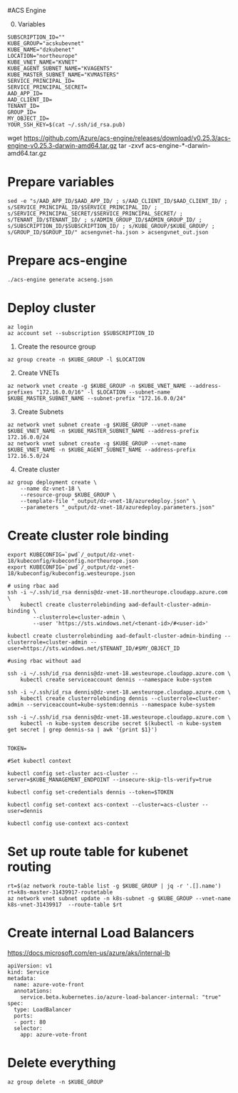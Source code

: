 #ACS Engine

0. Variables
```
SUBSCRIPTION_ID=""
KUBE_GROUP="acskubevnet"
KUBE_NAME="dzkubenet"
LOCATION="northeurope"
KUBE_VNET_NAME="KVNET"
KUBE_AGENT_SUBNET_NAME="KVAGENTS"
KUBE_MASTER_SUBNET_NAME="KVMASTERS"
SERVICE_PRINCIPAL_ID=
SERVICE_PRINCIPAL_SECRET=
AAD_APP_ID=
AAD_CLIENT_ID=
TENANT_ID=
GROUP_ID=
MY_OBJECT_ID=
YOUR_SSH_KEY=$(cat ~/.ssh/id_rsa.pub)
```

wget https://github.com/Azure/acs-engine/releases/download/v0.25.3/acs-engine-v0.25.3-darwin-amd64.tar.gz
tar -zxvf acs-engine-*-darwin-amd64.tar.gz

# Prepare variables

```
sed -e "s/AAD_APP_ID/$AAD_APP_ID/ ; s/AAD_CLIENT_ID/$AAD_CLIENT_ID/ ; s/SERVICE_PRINCIPAL_ID/$SERVICE_PRINCIPAL_ID/ ; s/SERVICE_PRINCIPAL_SECRET/$SERVICE_PRINCIPAL_SECRET/ ; s/TENANT_ID/$TENANT_ID/ ; s/ADMIN_GROUP_ID/$ADMIN_GROUP_ID/ ; s/SUBSCRIPTION_ID/$SUBSCRIPTION_ID/ ; s/KUBE_GROUP/$KUBE_GROUP/ ; s/GROUP_ID/$GROUP_ID/" acsengvnet-ha.json > acsengvnet_out.json
```

# Prepare acs-engine

```
./acs-engine generate acseng.json
```

# Deploy cluster

```
az login
az account set --subscription $SUBSCRIPTION_ID

```

1. Create the resource group
```
az group create -n $KUBE_GROUP -l $LOCATION
```

2. Create VNETs
```
az network vnet create -g $KUBE_GROUP -n $KUBE_VNET_NAME --address-prefixes "172.16.0.0/16" -l $LOCATION --subnet-name $KUBE_MASTER_SUBNET_NAME --subnet-prefix "172.16.0.0/24"
```

3. Create Subnets

```
az network vnet subnet create -g $KUBE_GROUP --vnet-name $KUBE_VNET_NAME -n $KUBE_MASTER_SUBNET_NAME --address-prefix 172.16.0.0/24
az network vnet subnet create -g $KUBE_GROUP --vnet-name $KUBE_VNET_NAME -n $KUBE_AGENT_SUBNET_NAME --address-prefix 172.16.5.0/24
```

4. Create cluster
```
az group deployment create \
    --name dz-vnet-18 \
    --resource-group $KUBE_GROUP \
    --template-file "_output/dz-vnet-18/azuredeploy.json" \
    --parameters "_output/dz-vnet-18/azuredeploy.parameters.json"
```

# Create cluster role binding

```
export KUBECONFIG=`pwd`/_output/dz-vnet-18/kubeconfig/kubeconfig.northeurope.json
export KUBECONFIG=`pwd`/_output/dz-vnet-18/kubeconfig/kubeconfig.westeurope.json

# using rbac aad 
ssh -i ~/.ssh/id_rsa dennis@dz-vnet-18.northeurope.cloudapp.azure.com \
    kubectl create clusterrolebinding aad-default-cluster-admin-binding \
        --clusterrole=cluster-admin \
        --user 'https://sts.windows.net/<tenant-id>/#<user-id>'

kubectl create clusterrolebinding aad-default-cluster-admin-binding --clusterrole=cluster-admin --user=https://sts.windows.net/$TENANT_ID/#$MY_OBJECT_ID

#using rbac without aad

ssh -i ~/.ssh/id_rsa dennis@dz-vnet-18.westeurope.cloudapp.azure.com \
    kubectl create serviceaccount dennis --namespace kube-system

ssh -i ~/.ssh/id_rsa dennis@dz-vnet-18.westeurope.cloudapp.azure.com \
    kubectl create clusterrolebinding dennis --clusterrole=cluster-admin --serviceaccount=kube-system:dennis --namespace kube-system

ssh -i ~/.ssh/id_rsa dennis@dz-vnet-18.westeurope.cloudapp.azure.com \
    kubectl -n kube-system describe secret $(kubectl -n kube-system get secret | grep dennis-sa | awk '{print $1}')


TOKEN=

#Set kubectl context

kubectl config set-cluster acs-cluster --server=$KUBE_MANAGEMENT_ENDPOINT --insecure-skip-tls-verify=true

kubectl config set-credentials dennis --token=$TOKEN

kubectl config set-context acs-context --cluster=acs-cluster --user=dennis

kubectl config use-context acs-context
```

# Set up route table for kubenet routing

```
rt=$(az network route-table list -g $KUBE_GROUP | jq -r '.[].name')
rt=k8s-master-31439917-routetable
az network vnet subnet update -n k8s-subnet -g $KUBE_GROUP --vnet-name k8s-vnet-31439917  --route-table $rt
```

# Create internal Load Balancers
https://docs.microsoft.com/en-us/azure/aks/internal-lb

```
apiVersion: v1
kind: Service
metadata:
  name: azure-vote-front
  annotations:
    service.beta.kubernetes.io/azure-load-balancer-internal: "true"
spec:
  type: LoadBalancer
  ports:
  - port: 80
  selector:
    app: azure-vote-front
```

# Delete everything
```
az group delete -n $KUBE_GROUP
```